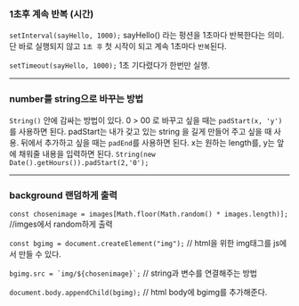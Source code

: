 ### 1초후 계속 반복 (시간)
```setInterval(sayHello, 1000);```
sayHello() 라는 펑션을 1초마다 반복한다는 의미.
단 바로 실행되지 않고 `1초 후` 첫 시작이 되고 계속 1초마다 `반복`된다.

```setTimeout(sayHello, 1000);```
1초 기다렸다가 한번만 실행.

---

### number를 string으로 바꾸는 방법
`String()` 안에 감싸는 방법이 있다.
0 > 00 로 바꾸고 싶을 때는 `padStart(x, 'y')` 를 사용하면 된다.
padStart는 내가 갖고 있는 string 을 길게 만들어 주고 싶을 때 사용.
뒤에서 추가하고 싶을 때는 `padEnd`를 사용하면 된다.
x는 원하는 length를, y는 앞에 채워줄 내용을 입력하면 된다.
```String(new Date().getHours()).padStart(2,'0');```

---

### background 랜덤하게 출력

```const chosenimage = images[Math.floor(Math.random() * images.length)];```
//imges에서 random하게 출력

```const bgimg = document.createElement("img");```
// html을 위한 img태그를 js에서 만들 수 있다.

```bgimg.src = `img/${chosenimage}`;```
// string과 변수를 연결해주는 방법

```document.body.appendChild(bgimg);```
// html body에 bgimg를 추가해준다.
